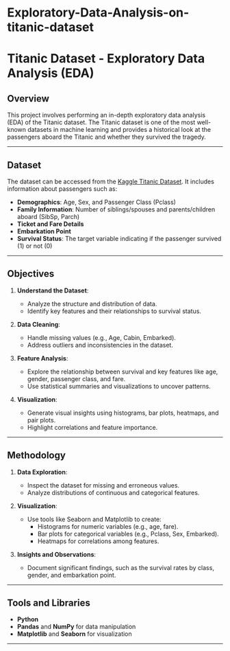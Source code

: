 # Exploratory-Data-Analysis-on-titanic-dataset

# Titanic Dataset - Exploratory Data Analysis (EDA)

## Overview
This project involves performing an in-depth exploratory data analysis (EDA) of the Titanic dataset. The Titanic dataset is one of the most well-known datasets in machine learning and provides a historical look at the passengers aboard the Titanic and whether they survived the tragedy.

---

## Dataset
The dataset can be accessed from the [Kaggle Titanic Dataset](https://www.kaggle.com/c/titanic/data). It includes information about passengers such as:

- **Demographics**: Age, Sex, and Passenger Class (Pclass)
- **Family Information**: Number of siblings/spouses and parents/children aboard (SibSp, Parch)
- **Ticket and Fare Details**
- **Embarkation Point**
- **Survival Status**: The target variable indicating if the passenger survived (1) or not (0)

---

## Objectives
1. **Understand the Dataset**:
   - Analyze the structure and distribution of data.
   - Identify key features and their relationships to survival status.

2. **Data Cleaning**:
   - Handle missing values (e.g., Age, Cabin, Embarked).
   - Address outliers and inconsistencies in the dataset.

3. **Feature Analysis**:
   - Explore the relationship between survival and key features like age, gender, passenger class, and fare.
   - Use statistical summaries and visualizations to uncover patterns.

4. **Visualization**:
   - Generate visual insights using histograms, bar plots, heatmaps, and pair plots.
   - Highlight correlations and feature importance.

---

## Methodology
1. **Data Exploration**:
   - Inspect the dataset for missing and erroneous values.
   - Analyze distributions of continuous and categorical features.

2. **Visualization**:
   - Use tools like Seaborn and Matplotlib to create:
     - Histograms for numeric variables (e.g., age, fare).
     - Bar plots for categorical variables (e.g., Pclass, Sex, Embarked).
     - Heatmaps for correlations among features.

3. **Insights and Observations**:
   - Document significant findings, such as the survival rates by class, gender, and embarkation point.

---

## Tools and Libraries
- **Python**
- **Pandas** and **NumPy** for data manipulation
- **Matplotlib** and **Seaborn** for visualization

---


